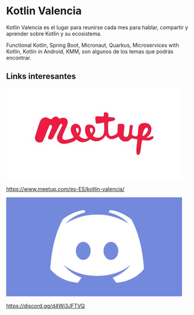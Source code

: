 # Kotlin Valencia

Kotlin Valencia es el lugar para reunirse cada mes para hablar, compartir y aprender sobre Kotlin y su ecosistema.

Functional Kotlin, Spring Boot, Micronaut, Quarkus, Microservices with Kotlin, Kotlin in Android, KMM, son algunos de los temas que podrás encontrar.

## Links interesantes

[![meetup kotlin valencia](./assets/meetup.jpg)](https://www.meetup.com/es-ES/kotlin-valencia/)

https://www.meetup.com/es-ES/kotlin-valencia/

[![discord kotlin valencia](./assets/discord.jpg)](https://discord.gg/d4Wj3JFTVQ)

https://discord.gg/d4Wj3JFTVQ